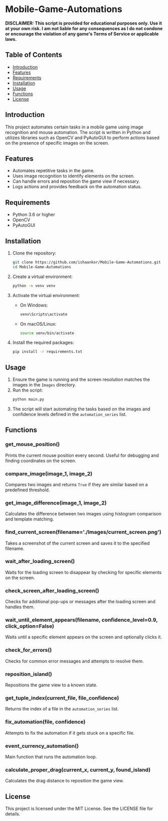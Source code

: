 # Mobile-Game-Automations

**DISCLAIMER: This script is provided for educational purposes only. Use it at your own risk. I am not liable for any consequences as I do not condone or encourage the violation of any game's Terms of Service or applicable laws.**

## Table of Contents
- [Introduction](#introduction)
- [Features](#features)
- [Requirements](#requirements)
- [Installation](#installation)
- [Usage](#usage)
- [Functions](#functions)
- [License](#license)

## Introduction
This project automates certain tasks in a mobile game using image recognition and mouse automation. The script is written in Python and utilizes libraries such as OpenCV and PyAutoGUI to perform actions based on the presence of specific images on the screen.

## Features
- Automates repetitive tasks in the game.
- Uses image recognition to identify elements on the screen.
- Can handle errors and reposition the game view if necessary.
- Logs actions and provides feedback on the automation status.

## Requirements
- Python 3.6 or higher
- OpenCV
- PyAutoGUI

## Installation
1. Clone the repository:
    ```sh
    git clone https://github.com/ishaankor/Mobile-Game-Automations.git
    cd Mobile-Game-Automations
    ```

2. Create a virtual environment:
    ```sh
    python -m venv venv
    ```

3. Activate the virtual environment:
    - On Windows:
        ```sh
        venv\Scripts\activate
        ```
    - On macOS/Linux:
        ```sh
        source venv/bin/activate
        ```

4. Install the required packages:
    ```sh
    pip install -r requirements.txt
    ```

## Usage
1. Ensure the game is running and the screen resolution matches the images in the `Images` directory.
2. Run the script:
    ```sh
    python main.py
    ```
3. The script will start automating the tasks based on the images and confidence levels defined in the `automation_series` list.

## Functions
### get_mouse_position()
Prints the current mouse position every second. Useful for debugging and finding coordinates on the screen.

### compare_image(image_1, image_2)
Compares two images and returns `True` if they are similar based on a predefined threshold.

### get_image_difference(image_1, image_2)
Calculates the difference between two images using histogram comparison and template matching.

### find_current_screen(filename='./Images/current_screen.png')
Takes a screenshot of the current screen and saves it to the specified filename.

### wait_after_loading_screen()
Waits for the loading screen to disappear by checking for specific elements on the screen.

### check_screen_after_loading_screen()
Checks for additional pop-ups or messages after the loading screen and handles them.

### wait_until_element_appears(filename, confidence_level=0.9, click_option=False)
Waits until a specific element appears on the screen and optionally clicks it.

### check_for_errors()
Checks for common error messages and attempts to resolve them.

### reposition_island()
Repositions the game view to a known state.

### get_tuple_index(current_file, file_confidence)
Returns the index of a file in the `automation_series` list.

### fix_automation(file, confidence)
Attempts to fix the automation if it gets stuck on a specific file.

### event_currency_automation()
Main function that runs the automation loop.

### calculate_proper_drag(current_x, current_y, found_island)
Calculates the drag distance to reposition the game view.

## License
This project is licensed under the MIT License. See the LICENSE file for details.